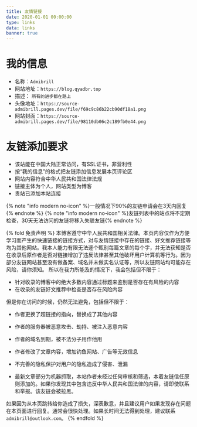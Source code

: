```yaml
---
title: 友情链接
date: 2020-01-01 00:00:00
type: links
data: links
banner: true
---
```

# 我的信息
- 名称：`Admibrill`
- 网站地址：`https://blog.qyadbr.top`
- 描述： `所有的进步都在路上`
- 头像地址：`https://source-admibrill.pages.dev/file/f69c9c86b22cb90df18a1.png`
- 网站封面：`https://source-admibrill.pages.dev/file/98110db06c2c189fb0e44.png`

# 友链添加要求
- 该站能在中国大陆正常访问，有SSL证书，非营利性
- 按“我的信息”的格式把友链添加信息发展本页评论区
- 网站内容符合中华人民共和国法律法规
- 链接主体为个人，网站类型为博客
- 贵站已添加本站连接

{% note "info modern no-icon" %}一般情况下90%的友链申请会在3天内回复 {% endnote %}
{% note "info modern no-icon" %}友链列表中的站点将不定期检查，30天无法访问的友链将移入失联友链{% endnote %}


{% fold 免责声明 %}
本博客遵守中华人民共和国相关法律。本页内容仅作为方便学习而产生的快速链接的链接方式，对与友情链接中存在的链接、好文推荐链接等均为其他网站。我本人能力有限无法逐个甄别每篇文章的每个字，并无法获知是否在收录后原作者是否对链接增加了违反法律甚至其他破坏用户计算机等行为。因为部分友链网站甚至没有做备案、域名并未做实名认证等，所以友链网站均可能存在风险，请你须知。
所以在我力所能及的情况下，我会包括但不限于：

- 针对收录的博客中的绝大多数内容通过标题来鉴别是否存在有风险的内容
- 在收录的友链好文推荐中检查是否存在风险内容

但是你在访问的时候，仍然无法避免，包括但不限于：

- 作者更换了超链接的指向，替换成了其他内容

- 作者的服务器被恶意攻击、劫持、被注入恶意内容
- 作者的域名到期，被不法分子用作他用
- 作者修改了文章内容，增加钓鱼网站、广告等无效信息
- 不完善的隐私保护对用户的隐私造成了侵害、泄漏
- 最新文章部分为机器抓取，本站作者未经过任何审核和筛选，本着友链信任原则添加的。如果你发现其中包含违反中华人民共和国法律的内容，请即使联系和举报。该友链会被拉黑。

如果因为从本页跳转给你造成了损失，深表歉意，并且建议用户如果发现存在问题在本页面进行回复。通常会很快处理。如果长时间无法得到处理，建议联系`admibrill@outlook.com`。
{% endfold %}